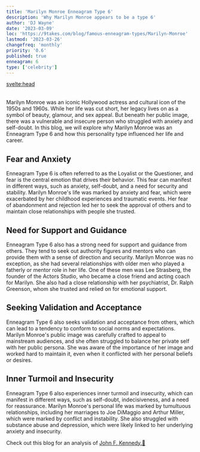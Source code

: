 ```yaml
---
title: 'Marilyn Monroe Enneagram Type 6'
description: 'Why Marilyn Monroe appears to be a type 6'
author: 'DJ Wayne'
date: '2023-03-09'
loc: 'https://9takes.com/blog/famous-enneagram-types/Marilyn-Monroe'
lastmod: '2023-03-26'
changefreq: 'monthly'
priority: '0.6'
published: true
enneagram: 6
type: ['celebrity']
---
```


<svelte:head>

  <meta property="og:image" content="https://9takes.com/types/6s/Marilyn-Monroe.webp" />
  <link rel="canonical" href="https://9takes.com/blog/famous-enneagram-types/Marilyn-Monroe">
</svelte:head>
<script>
	import  PopCard  from "../../lib/components/atoms/PopCard.svelte";
</script>
<div
	style="display: flex;
    justify-content: center;
    margin: 1rem 0;
	"
>
	<PopCard
		image={`/types/6s/${'Marilyn-Monroe'}.webp`}
		showIcon={false}
		text="Marilyn Monroe"
		subtext=""
	/>
</div>

Marilyn Monroe was an iconic Hollywood actress and cultural icon of the 1950s and 1960s. While her life was cut short, her legacy lives on as a symbol of beauty, glamour, and sex appeal. But beneath her public image, there was a vulnerable and insecure person who struggled with anxiety and self-doubt. In this blog, we will explore why Marilyn Monroe was an Enneagram Type 6 and how this personality type influenced her life and career.

## Fear and Anxiety

Enneagram Type 6 is often referred to as the Loyalist or the Questioner, and fear is the central emotion that drives their behavior. This fear can manifest in different ways, such as anxiety, self-doubt, and a need for security and stability. Marilyn Monroe's life was marked by anxiety and fear, which were exacerbated by her childhood experiences and traumatic events. Her fear of abandonment and rejection led her to seek the approval of others and to maintain close relationships with people she trusted.

## Need for Support and Guidance

Enneagram Type 6 also has a strong need for support and guidance from others. They tend to seek out authority figures and mentors who can provide them with a sense of direction and security. Marilyn Monroe was no exception, as she had several relationships with older men who played a fatherly or mentor role in her life. One of these men was Lee Strasberg, the founder of the Actors Studio, who became a close friend and acting coach for Marilyn. She also had a close relationship with her psychiatrist, Dr. Ralph Greenson, whom she trusted and relied on for emotional support.

## Seeking Validation and Acceptance

Enneagram Type 6 also seeks validation and acceptance from others, which can lead to a tendency to conform to social norms and expectations. Marilyn Monroe's public image was carefully crafted to appeal to mainstream audiences, and she often struggled to balance her private self with her public persona. She was aware of the importance of her image and worked hard to maintain it, even when it conflicted with her personal beliefs or desires.

## Inner Turmoil and Insecurity

Enneagram Type 6 also experiences inner turmoil and insecurity, which can manifest in different ways, such as self-doubt, indecisiveness, and a need for reassurance. Marilyn Monroe's personal life was marked by tumultuous relationships, including her marriages to Joe DiMaggio and Arthur Miller, which were marked by conflict and instability. She also struggled with substance abuse and depression, which were likely linked to her underlying anxiety and insecurity.

Check out this blog for an analysis of <a href="/blog/famous-enneagram-types/John-F-Kennedy">John F. Kennedy.👀</a>
